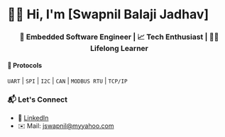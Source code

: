 # 👨‍💻 Hi, I'm [Swapnil Balaji Jadhav]  

<h3 align="center">🚀 Embedded Software Engineer | 📈 Tech Enthusiast  | 👨‍💻 Lifelong Learner</h3>

#### 📶 Protocols
`UART` | `SPI` | `I2C` | `CAN` | `MODBUS RTU` | `TCP/IP`

### 📬 Let's Connect

- 💼 [LinkedIn](https://www.linkedin.com/in/your-linkedin/)
- ✉️ Mail: [jswapnil@myyahoo.com](mailto:jswapnil@myyahoo.com)

